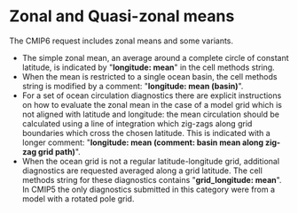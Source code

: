 <h1 class="title">Zonal and Quasi-zonal means</h1>

<div id="cog_post_body">
    <div id="cog_post_body">
        <p>
	The CMIP6 request includes zonal means and some variants.</p>
<ul>
	<li>
		The simple zonal mean, an average around a complete circle of constant latitude, is indicated by &quot;<strong>longitude: mean</strong>&quot; in the cell methods string.</li>
	<li>
		When the mean is restricted to a single ocean basin, the cell methods string is modified by a comment: &quot;<strong>longitude: mean (basin)</strong>&quot;.</li>
	<li>
		For a set of ocean circulation diagnostics there are explicit instructions on how to evaluate the zonal mean in the case of a model grid which is not aligned with latitude and longitude: the mean circulation should be calculated using a line of integration which zig-zags along grid boundaries which cross the chosen latitude. This is indicated with a longer comment: &quot;<strong>longitude: mean (comment: basin mean along zig-zag grid path)</strong>&quot;.</li>
	<li>
		When the ocean grid is not a regular latitude-longitude grid, additional diagnostics are requested averaged along a grid latitude. The cell methods string for these diagnostics contains &quot;<strong>grid_longitude: mean</strong>&quot;. In CMIP5 the only diagnostics submitted in this category were from a model with a rotated pole grid.</li>
</ul>
<p>
	&nbsp;</p>
</div> <!--// end div id=cog_post_body //-->
